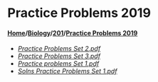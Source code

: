 # Practice Problems 2019
#### [Home](../../..)/[Biology](../..)/[201](..)/[Practice Problems 2019]()
- [_Practice Problems Set 2.pdf_](Practice%20Problems%20Set%202.pdf)
- [_Practice Problems Set 3.pdf_](Practice%20Problems%20Set%203.pdf)
- [_Practice problems Set 1.pdf_](Practice%20problems%20Set%201.pdf)
- [_Solns Practice Problems Set 1.pdf_](Solns%20Practice%20Problems%20Set%201.pdf)
